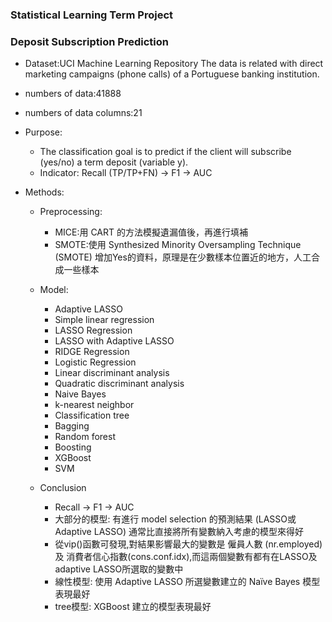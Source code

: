 ### Statistical Learning Term Project
### Deposit Subscription Prediction

* Dataset:UCI Machine Learning Repository
The data is related with direct marketing campaigns (phone calls) of a Portuguese banking institution.
* numbers of data:41888 
* numbers of data columns:21

* Purpose:
  * The classification goal is to predict if the client will subscribe (yes/no) a term deposit (variable y).
  * Indicator: Recall (TP/TP+FN) → F1 → AUC
  
* Methods: 
  * Preprocessing: 
    * MICE:用 CART 的方法模擬遺漏值後，再進行填補
    * SMOTE:使用 Synthesized Minority Oversampling Technique (SMOTE) 增加Yes的資料，原理是在少數樣本位置近的地方，人工合成一些樣本
  * Model:
    * Adaptive LASSO
    * Simple linear regression
    * LASSO Regression
    * LASSO with Adaptive LASSO
    * RIDGE Regression
    * Logistic Regression
    * Linear discriminant analysis
    * Quadratic discriminant analysis 
    * Naive Bayes
    * k-nearest neighbor 
    * Classification tree 
    * Bagging
    * Random forest
    * Boosting 
    * XGBoost 
    * SVM
    
  * Conclusion
    * Recall → F1 → AUC
    * 大部分的模型: 有進行 model selection 的預測結果 (LASSO或Adaptive LASSO) 通常比直接將所有變數納入考慮的模型來得好
    * 從vip()函數可發現,對結果影響最大的變數是 僱員人數 (nr.employed) 及 消費者信心指數(cons.conf.idx),而這兩個變數有都有在LASSO及adaptive LASSO所選取的變數中 
    * 線性模型: 使用 Adaptive LASSO 所選變數建立的 Naïve Bayes 模型表現最好
    * tree模型: XGBoost 建立的模型表現最好
